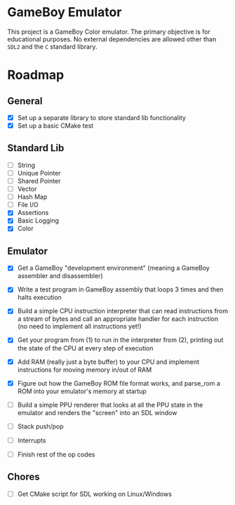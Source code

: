 # GameBoy Emulator

This project is a GameBoy Color emulator. The primary objective is for
educational purposes. No external dependencies are allowed other than `SDL2` and
the `C` standard library.

# Roadmap

## General 

- [x] Set up a separate library to store standard lib functionality
- [x] Set up a basic CMake test 

## Standard Lib

- [ ] String
- [ ] Unique Pointer
- [ ] Shared Pointer
- [ ] Vector
- [ ] Hash Map
- [ ] File I/O
- [x] Assertions
- [x] Basic Logging
- [x] Color

## Emulator

- [X] Get a GameBoy "development environment" (meaning a GameBoy assembler and disassembler)
- [X] Write a test program in GameBoy assembly that loops 3 times and then halts execution
- [x] Build a simple CPU instruction interpreter that can read instructions from a stream of bytes and call an appropriate handler for each instruction (no need to implement all instructions yet!)
- [x] Get your program from (1) to run in the interpreter from (2), printing out the state of the CPU at every step of execution
- [x] Add RAM (really just a byte buffer) to your CPU and implement instructions for moving memory in/out of RAM
- [x] Figure out how the GameBoy ROM file format works, and parse_rom a ROM into your emulator's memory at startup
- [ ] Build a simple PPU renderer that looks at all the PPU state in the emulator and renders the "screen" into an SDL window

- [ ] Stack push/pop
- [ ] Interrupts
- [ ] Finish rest of the op codes

## Chores

- [ ] Get CMake script for SDL working on Linux/Windows
